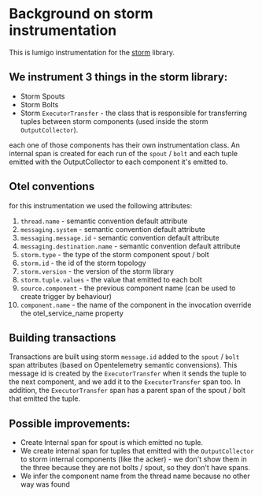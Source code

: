 # Background on storm instrumentation

This is lumigo instrumentation for the [storm](https://storm.apache.org/) library.

## We instrument 3 things in the storm library:

* Storm Spouts 
* Storm Bolts 
* Storm `ExecutorTransfer` - the class that is responsible for transferring tuples between storm components (used inside the storm `OutputCollector`).

each one of those components has their own instrumentation class.
An internal span is created for each run of the `spout` / `bolt` and each tuple emitted with the OutputCollector to each component it's emitted to.

## Otel conventions
for this instrumentation we used the following attributes:
1. `thread.name` - semantic convention default attribute
2. `messaging.system` - semantic convention default attribute
3. `messaging.message.id` - semantic convention default attribute
4. `messaging.destination.name` - semantic convention default attribute
5. `storm.type` - the type of the storm component spout / bolt
6. `storm.id` - the id of the storm topology
7. `storm.version` - the version of the storm library
8. `storm.tuple.values` - the value that emitted to each bolt
9. `source.component` - the previous component name (can be used to create trigger by behaviour)
10. `component.name` - the name of the component in the invocation override the otel_service_name property

## Building transactions

Transactions are built using storm `message.id` added to the `spout` / `bolt` span attributes (based on Opentelemetry semantic convensions).
This message id is created by the `ExecutorTransfer` when it sends the tuple to the next component, and we add it to the `ExecutorTransfer` span too.
In addition, the `ExecutorTransfer` span has a parent span of the spout / bolt that emitted the tuple.

## Possible improvements:

* Create Internal span for spout is which emitted no tuple. 
* We create internal span for tuples that emitted with the `OutputCollector` to storm internal components (like the acker) - we don't show them in the three because they are not bolts / spout, so they don't have spans.
* We infer the component name from the thread name because no other way was found
